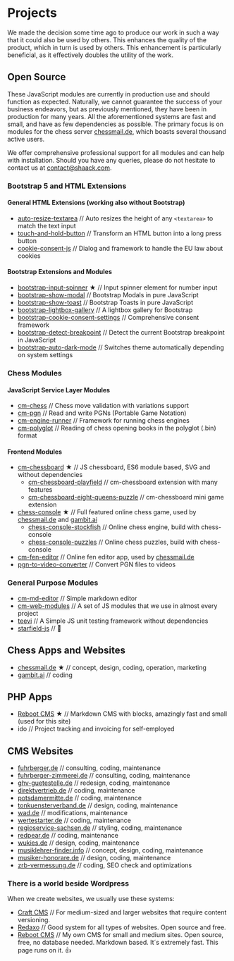 # Projects

We made the decision some time ago to produce our work in such a way that it could also be used by others. This enhances
the quality of the product, which in turn is used by others. This enhancement is particularly beneficial, as it
effectively doubles the utility of the work.

## Open Source

These JavaScript modules are currently in production use and should function as expected. Naturally, we cannot
guarantee the success of your business endeavors, but as previously mentioned, they have been in production for many
years. All the aforementioned systems are fast and small, and have as few dependencies as possible. The primary focus is
on modules for the chess server [chessmail.de](https://chessmail.de), which boasts several thousand active users.

We offer comprehensive professional support for all modules and can help with installation. Should you have any
queries, please do not hesitate to contact us at [contact@shaack.com](mailto:contact@shaack.com).

### Bootstrap 5 and HTML Extensions

#### General HTML Extensions (working also without Bootstrap)

- [auto-resize-textarea](works/readme?project=auto-resize-textarea) // Auto resizes the height of any `<textarea>` to
  match the text input
- [touch-and-hold-button](works/readme?project=touch-and-hold-button) // Transform an HTML button into a long press
  button
- [cookie-consent-js](works/readme?project=cookie-consent-js) // Dialog and framework to handle the EU law about cookies

#### Bootstrap Extensions and Modules

- [bootstrap-input-spinner](works/readme?project=bootstrap-input-spinner) ★ // Input spinner element for number input
- [bootstrap-show-modal](works/readme?project=bootstrap-show-modal) // Bootstrap Modals in pure JavaScript
- [bootstrap-show-toast](works/readme?project=bootstrap-show-toast) // Bootstrap Toasts in pure JavaScript
- [bootstrap-lightbox-gallery](works/readme?project=bootstrap-lightbox-gallery) // A lightbox gallery for Bootstrap
- [bootstrap-cookie-consent-settings](works/readme?project=bootstrap-cookie-consent-settings) // Comprehensive consent
  framework
- [bootstrap-detect-breakpoint](works/readme?project=bootstrap-detect-breakpoint) // Detect the current Bootstrap
  breakpoint in JavaScript
- [bootstrap-auto-dark-mode](works/readme?project=bootstrap-auto-dark-mode) // Switches theme automatically depending on
  system settings

### Chess Modules

#### JavaScript Service Layer Modules

- [cm-chess](works/readme?project=cm-chess) // Chess move validation with variations support
- [cm-pgn](works/readme?project=cm-pgn) // Read and write PGNs (Portable Game Notation)
- [cm-engine-runner](works/readme?project=cm-engine-runner) // Framework for running chess engines
- [cm-polyglot](works/readme?project=cm-polyglot) // Reading of chess opening books in the polyglot (.bin) format

#### Frontend Modules

- [cm-chessboard](works/readme?project=cm-chessboard) ★ // JS chessboard, ES6 module based, SVG and without dependencies
    - [cm-chessboard-playfield](works/readme?project=cm-chessboard-playfield) // cm-chessboard extension with many
      features
    - [cm-chessboard-eight-queens-puzzle](works/readme?project=cm-chessboard-eight-queens-puzzle) // cm-chessboard mini
      game extension
- [chess-console](works/readme?project=chess-console) ★ // Full featured online chess game, used
  by [chessmail.de](https://chessmail.de) and [gambit.ai](https://gambit.ai)
    - [chess-console-stockfish](works/readme?project=chess-console-stockfish) // Online chess engine, build with
      chess-console
    - [chess-console-puzzles](works/readme?project=chess-console-puzzles) // Online chess puzzles, build with
      chess-console
- [cm-fen-editor](works/readme?project=cm-fen-editor) // Online fen editor app, used
  by [chessmail.de](https://chessmail.de)
- [pgn-to-video-converter](https://github.com/shaack/pgn-to-video-converter) // Convert PGN files to videos

### General Purpose Modules

- [cm-md-editor](works/readme?project=cm-md-editor) // Simple markdown editor
- [cm-web-modules](works/readme?project=cm-web-modules) // A set of JS modules that we use in almost every project
- [teevi](works/readme?project=teevi) // A Simple JS unit testing framework without dependencies
- [starfield-js](works/readme?project=starfield-js) // 🚀

## Chess Apps and Websites

- [chessmail.de](https://www.chessmail.de) ★ // concept, design, coding, operation, marketing
- [gambit.ai](https://gambit.ai) // coding

## PHP Apps

- [Reboot CMS](works/readme?project=reboot-cms) ★ // Markdown CMS with blocks, amazingly fast and small (used for this
  site)
- ido // Project tracking and invoicing for self-employed

## CMS Websites

- [fuhrberger.de](https://fuhrberger.de) // consulting, coding, maintenance
- [fuhrberger-zimmerei.de](https://fuhrberger-zimmerei.de) // consulting, coding, maintenance
- [ghv-guetestelle.de](https://www.ghv-guetestelle.de) // redesign, coding, maintenance
- [direktvertrieb.de](https://direktvertrieb.de) // coding, maintenance
- [potsdamermitte.de](https://potsdamermitte.de) // coding, maintenance
- [tonkuensterverband.de](https://www.tonkuenstlerverband.de) // design, coding, maintenance
- [wad.de](https://wad.de) // modifications, maintenance
- [wertestarter.de](https://wertestarter.de) // coding, maintenance
- [regioservice-sachsen.de](https://regioservice-sachsen.de) // styling, coding, maintenance
- [redpear.de](https://redpear.de) // coding, maintenance
- [wukies.de](https://wukies.de) // design, coding, maintenance
- [musiklehrer-finder.info](https://musiklehrer-finder.info) // concept, design, coding, maintenance
- [musiker-honorare.de](https://musiker-honorare.de) // design, coding, maintenance
- [zrb-vermessung.de](https://zrb-vermessung.de) // coding, SEO check and optimizations

### There is a world beside Wordpress

When we create websites, we usually use these systems:

- [Craft CMS](https://craftcms.com) // For medium-sized and larger websites that require content versioning.
- [Redaxo](https://redaxo.org) // Good system for all types of websites. Open source and free.
- [Reboot CMS](https://github.com/shaack/reboot-cms) // My own CMS for small and medium sites. Open source, free, no
  database needed. Markdown based. It´s extremely fast. This page runs on it. 👍